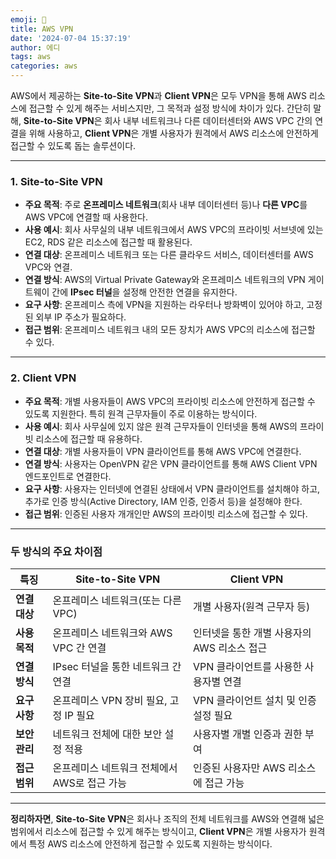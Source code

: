 ```yaml
---
emoji: 📖
title: AWS VPN
date: '2024-07-04 15:37:19'
author: 에디
tags: aws
categories: aws
---
```


AWS에서 제공하는 **Site-to-Site VPN**과 **Client VPN**은 모두 VPN을 통해 AWS 리소스에 접근할 수 있게 해주는 서비스지만, 그 목적과 설정 방식에 차이가 있다. 간단히 말해, **Site-to-Site VPN**은 회사 내부 네트워크나 다른 데이터센터와 AWS VPC 간의 연결을 위해 사용하고, **Client VPN**은 개별 사용자가 원격에서 AWS 리소스에 안전하게 접근할 수 있도록 돕는 솔루션이다.

---

### 1. **Site-to-Site VPN**

- **주요 목적**: 주로 **온프레미스 네트워크**(회사 내부 데이터센터 등)나 **다른 VPC**를 AWS VPC에 연결할 때 사용한다.
- **사용 예시**: 회사 사무실의 내부 네트워크에서 AWS VPC의 프라이빗 서브넷에 있는 EC2, RDS 같은 리소스에 접근할 때 활용된다.
- **연결 대상**: 온프레미스 네트워크 또는 다른 클라우드 서비스, 데이터센터를 AWS VPC와 연결.
- **연결 방식**: AWS의 Virtual Private Gateway와 온프레미스 네트워크의 VPN 게이트웨이 간에 **IPsec 터널**을 설정해 안전한 연결을 유지한다.
- **요구 사항**: 온프레미스 측에 VPN을 지원하는 라우터나 방화벽이 있어야 하고, 고정된 외부 IP 주소가 필요하다.
- **접근 범위**: 온프레미스 네트워크 내의 모든 장치가 AWS VPC의 리소스에 접근할 수 있다.

---

### 2. **Client VPN**

- **주요 목적**: 개별 사용자들이 AWS VPC의 프라이빗 리소스에 안전하게 접근할 수 있도록 지원한다. 특히 원격 근무자들이 주로 이용하는 방식이다.
- **사용 예시**: 회사 사무실에 있지 않은 원격 근무자들이 인터넷을 통해 AWS의 프라이빗 리소스에 접근할 때 유용하다.
- **연결 대상**: 개별 사용자들이 VPN 클라이언트를 통해 AWS VPC에 연결한다.
- **연결 방식**: 사용자는 OpenVPN 같은 VPN 클라이언트를 통해 AWS Client VPN 엔드포인트로 연결한다.
- **요구 사항**: 사용자는 인터넷에 연결된 상태에서 VPN 클라이언트를 설치해야 하고, 추가로 인증 방식(Active Directory, IAM 인증, 인증서 등)을 설정해야 한다.
- **접근 범위**: 인증된 사용자 개개인만 AWS의 프라이빗 리소스에 접근할 수 있다.

---

### 두 방식의 주요 차이점

| 특징                    | Site-to-Site VPN                               | Client VPN                                    |
|-------------------------|------------------------------------------------|-----------------------------------------------|
| **연결 대상**            | 온프레미스 네트워크(또는 다른 VPC)             | 개별 사용자(원격 근무자 등)                   |
| **사용 목적**            | 온프레미스 네트워크와 AWS VPC 간 연결          | 인터넷을 통한 개별 사용자의 AWS 리소스 접근   |
| **연결 방식**            | IPsec 터널을 통한 네트워크 간 연결             | VPN 클라이언트를 사용한 사용자별 연결         |
| **요구 사항**            | 온프레미스 VPN 장비 필요, 고정 IP 필요         | VPN 클라이언트 설치 및 인증 설정 필요         |
| **보안 관리**            | 네트워크 전체에 대한 보안 설정 적용           | 사용자별 개별 인증과 권한 부여                |
| **접근 범위**            | 온프레미스 네트워크 전체에서 AWS로 접근 가능   | 인증된 사용자만 AWS 리소스에 접근 가능        |

---

**정리하자면**, **Site-to-Site VPN**은 회사나 조직의 전체 네트워크를 AWS와 연결해 넓은 범위에서 리소스에 접근할 수 있게 해주는 방식이고, **Client VPN**은 개별 사용자가 원격에서 특정 AWS 리소스에 안전하게 접근할 수 있도록 지원하는 방식이다.

```toc

```
